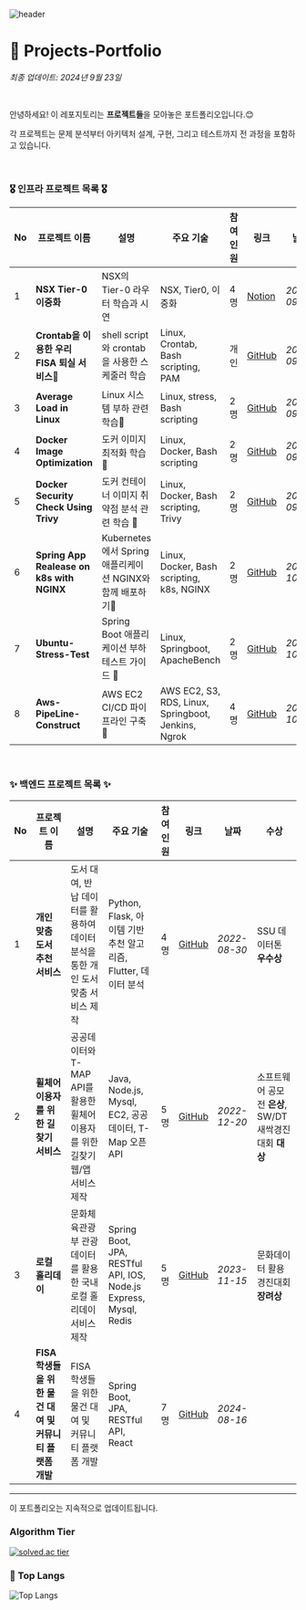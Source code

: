 ![header](https://capsule-render.vercel.app/api?type=waving&color=00ACEE&height=300&section=header&text=HyeonWooPark&fontSize=70&fontColor=FFFFFF&animation=fadeIn&fontAlignY=38&descAlignY=55&descAlign=80)


# 🤔 Projects-Portfolio

*최종 업데이트: 2024년 9월 23일*

<br>

안녕하세요! 이 레포지토리는 **프로젝트들**을 모아놓은 포트폴리오입니다.😊 <br>

각 프로젝트는 문제 분석부터 아키텍처 설계, 구현, 그리고 테스트까지 전 과정을 포함하고 있습니다. 

<br>

### 🎖️ 인프라 프로젝트 목록 🎖️

| No | 프로젝트 이름 | 설명 | 주요 기술 | 참여<br>  인원 | 링크 | 날짜 |
|----|---------------|------|------------|------------|------|-----|
| 1 | **NSX Tier-0 이중화** | NSX의 Tier-0 라우터 학습과 시연 | NSX, Tier0, 이중화 | 4명 | [Notion](https://www.notion.so/FISA-1-2a56edb233994f83a78e0eba881c5276?pvs=4) | *2023-09-13* |
| 2 | **Crontab을 이용한 우리 FISA 퇴실 서비스🎨** | shell script와 crontab을 사용한 스케줄러 학습 | Linux, Crontab, Bash scripting, PAM | 개인 | [GitHub](https://github.com/smartcow99/crontab/tree/main) | *2024-09-20* |
| 3 | **Average Load in Linux** | Linux 시스템 부하 관련 학습👀 | Linux, stress, Bash scripting  | 2명 | [GitHub](https://github.com/smartcow99/Average-Load-in-Linux) | *2024-09-23*  |
| 4 | **Docker Image Optimization** | 도커 이미지 최적화 학습👀 | Linux, Docker, Bash scripting  | 2명 | [GitHub](https://github.com/smartcow99/docker_image) | *2024-09-24*  |
| 5 | **Docker Security Check Using Trivy** | 도커 컨테이너 이미지 취약점 분석 관련 학습 👀 | Linux, Docker, Bash scripting, Trivy  | 2명 | [GitHub](https://github.com/smartcow99/docker-security-check-using-trivy) | *2024-09-25*  |
| 6 | **Spring App Realease on k8s with NGINX** | Kubernetes에서 Spring 애플리케이션 NGINX와 함께 배포하기👀 | Linux, Docker, Bash scripting, k8s, NGINX  | 2명 | [GitHub](https://github.com/smartcow99/spring-app-on-k8s-with-nginx) | *2024-10-02*  |
| 7 | **Ubuntu-Stress-Test** | Spring Boot 애플리케이션 부하 테스트 가이드 🌟 | Linux, Springboot, ApacheBench  | 2명 | [GitHub](https://github.com/smartcow99/ubuntu-stress-test) | *2024-10-08*  |
| 8 | **Aws-PipeLine-Construct** | AWS EC2 CI/CD 파이프라인 구축 🤸 | AWS EC2, S3, RDS, Linux, Springboot, Jenkins, Ngrok  | 4명 | [GitHub](https://github.com/smartcow99/aws-pipe-line-construct) | *2024-10-11*  |

<br>

### ✨ 백엔드 프로젝트 목록 ✨

| No | 프로젝트 이름 | 설명 | 주요 기술 | 참여<br>  인원 | 링크 | 날짜 | 수상 |
|----|---------------|------|------------|------------|------|-----|------|
| 1 | **개인 맞춤 도서 추천 서비스** | 도서 대여, 반납 데이터를 활용하여 데이터 분석을 통한 개인 도서 맞춤 서비스 제작 | Python, Flask, 아이템 기반 추천 알고리즘, Flutter, 데이터 분석 | 4명 | [GitHub](https://github.com/smartcow99/IEEE) | *2022-08-30* | SSU 데이터톤 **우수상** |
| 2 | **휠체어 이용자를 위한 길 찾기 서비스** | 공공데이터와 T-MAP API를 활용한 휠체어 이용자를 위한 길찾기 웹/앱 서비스 제작   | Java, Node.js, Mysql, EC2, 공공데이터, T-Map 오픈 API | 5명 | [GitHub](https://github.com/smartcow99/wheel-safe) | *2022-12-20* | 소프트웨어 공모전 **은상**, SW/DT 새싹경진대회 **대상** |
| 3 | **로컬 홀리데이** | 문화체육관광부 관광 데이터를 활용한 국내 로컬 홀리데이 서비스 제작 | Spring Boot, JPA, RESTful API, IOS, Node.js Express, Mysql, Redis | 5명       | [GitHub](https://github.com/LocalHoliday/LocalHoliday-Server) | *2023-11-15* | 문화데이터 활용 경진대회 **장려상** |
| 4 | **FISA 학생들을 위한 물건 대여 및 커뮤니티 플랫폼 개발** | FISA 학생들을 위한 물건 대여 및 커뮤니티 플랫폼 개발 | Spring Boot, JPA, RESTful API, React  | 7명 | [GitHub](https://github.com/yuwankang/FISA-Land) | *2024-08-16* |  |


---

이 포트폴리오는 지속적으로 업데이트됩니다.

### Algorithm Tier
[![solved.ac tier](http://mazassumnida.wtf/api/v2/generate_badge?boj=smacow)](https://solved.ac/smacow)

### 🚌 Top Langs
![Top Langs](https://github-readme-stats.vercel.app/api/top-langs/?username=smartcow99&layout=donut)

